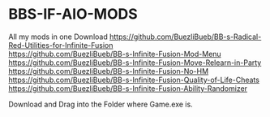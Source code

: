 # BBS-IF-AIO-MODS
All my mods in one Download
https://github.com/BuezliBueb/BB-s-Radical-Red-Utilities-for-Infinite-Fusion <br>
https://github.com/BuezliBueb/BB-s-Infinite-Fusion-Mod-Menu<br>
https://github.com/BuezliBueb/BB-s-Infinite-Fusion-Move-Relearn-in-Party<br>
https://github.com/BuezliBueb/BB-s-Infinite-Fusion-No-HM<br>
https://github.com/BuezliBueb/BB-s-Infinite-Fusion-Quality-of-Life-Cheats<br>
https://github.com/BuezliBueb/BB-s-Infinite-Fusion-Ability-Randomizer<br>

Download and Drag into the Folder where Game.exe is.
